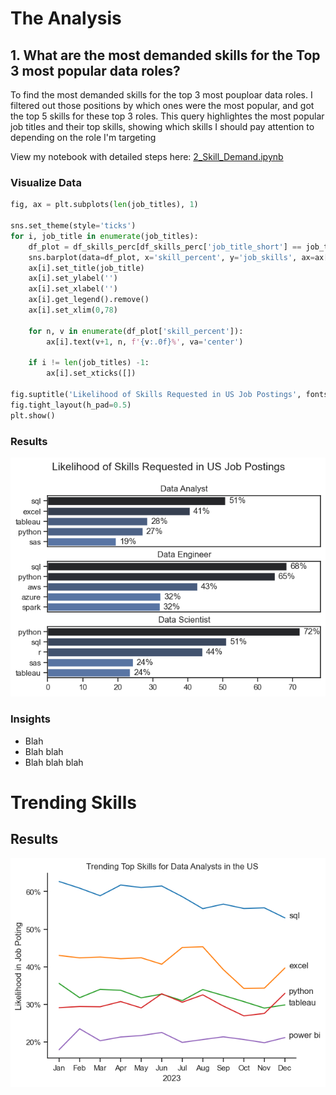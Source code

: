 # The Analysis

## 1. What are the most demanded skills for the Top 3 most popular data roles?

To find the most demanded skills for the top 3 most pouploar data roles. I filtered out those positions by which ones were the most popular, and got the top 5 skills for these top 3 roles. This query highlightes the most popular job titles and their top skills, showing which skills I should pay attention to depending on the role I'm targeting

View my notebook with detailed steps here: [2_Skill_Demand.ipynb](3_Project/2_Skill_Demand.ipynb)

### Visualize Data
```python
fig, ax = plt.subplots(len(job_titles), 1)

sns.set_theme(style='ticks')
for i, job_title in enumerate(job_titles):
    df_plot = df_skills_perc[df_skills_perc['job_title_short'] == job_title].head(5)
    sns.barplot(data=df_plot, x='skill_percent', y='job_skills', ax=ax[i], hue='skill_count', palette='dark:b_r')
    ax[i].set_title(job_title)
    ax[i].set_ylabel('')
    ax[i].set_xlabel('')
    ax[i].get_legend().remove()
    ax[i].set_xlim(0,78)

    for n, v in enumerate(df_plot['skill_percent']):
        ax[i].text(v+1, n, f'{v:.0f}%', va='center')
    
    if i != len(job_titles) -1:
        ax[i].set_xticks([])

fig.suptitle('Likelihood of Skills Requested in US Job Postings', fontsize=15)
fig.tight_layout(h_pad=0.5)
plt.show()
```

### Results
![Visualization of Top Skills for Data Nerds](3_Project/images/Skill_Demand.png)

### Insights
- Blah
- Blah blah
- Blah blah blah


# Trending Skills

## Results
![Visualization of Trending Skills](3_Project/images/Trending_Skills.png)


